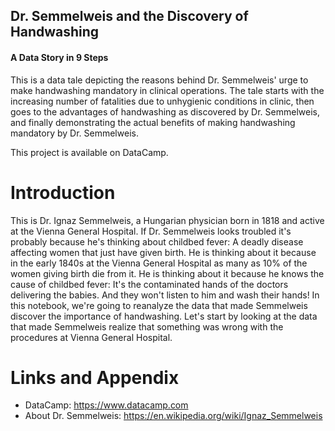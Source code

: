 ## Dr. Semmelweis and the Discovery of Handwashing
#### A Data Story in 9 Steps

This is a data tale depicting the reasons behind Dr. Semmelweis' urge to make handwashing mandatory in clinical operations. The tale starts with the increasing number of fatalities due to unhygienic conditions in clinic, then goes to the advantages of handwashing as discovered by Dr. Semmelweis, and finally demonstrating the actual benefits of making handwashing mandatory by Dr. Semmelweis.

This project is available on DataCamp.

Introduction
========================================================

This is Dr. Ignaz Semmelweis, a Hungarian physician born in 1818 and active at the Vienna General Hospital. If Dr. Semmelweis looks troubled it's probably because he's thinking about childbed fever: A deadly disease affecting women that just have given birth. He is thinking about it because in the early 1840s at the Vienna General Hospital as many as 10% of the women giving birth die from it. He is thinking about it because he knows the cause of childbed fever: It's the contaminated hands of the doctors delivering the babies. And they won't listen to him and wash their hands! In this notebook, we're going to reanalyze the data that made Semmelweis discover the importance of handwashing. Let's start by looking at the data that made Semmelweis realize that something was wrong with the procedures at Vienna General Hospital.


Links and Appendix
========================================================

- DataCamp: https://www.datacamp.com
- About Dr. Semmelweis: https://en.wikipedia.org/wiki/Ignaz_Semmelweis
